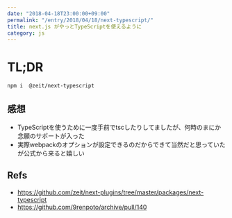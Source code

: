 ```yaml
---
date: "2018-04-18T23:00:00+09:00"
permalink: "/entry/2018/04/18/next-typescript/"
title: next.js がやっとTypeScriptを使えるように
category: js
---
```


# TL;DR

```sh
npm i  @zeit/next-typescript
```

## 感想

- TypeScriptを使うために一度手前でtscしたりしてましたが、何時のまにか念願のサポートが入った
- 実際webpackのオプションが設定できるのだからできて当然だと思っていたが公式から来ると嬉しい

## Refs

- <https://github.com/zeit/next-plugins/tree/master/packages/next-typescript>
- <https://github.com/9renpoto/archive/pull/140>
